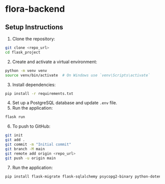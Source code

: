 # flora-backend

## Setup Instructions
1. Clone the repository:
```sh
git clone <repo_url>
cd flask_project
```
2. Create and activate a virtual environment:
```sh
python -m venv venv
source venv/bin/activate  # On Windows use `venv\Scripts\activate`
```
3. Install dependencies:
```sh
pip install -r requirements.txt
```
4. Set up a PostgreSQL database and update `.env` file.
5. Run the application:
```sh
flask run
```
6. To push to GitHub:
```sh
git init
git add .
git commit -m "Initial commit"
git branch -M main
git remote add origin <repo_url>
git push -u origin main
```

7. Run the application:
```sh
pip install flask-migrate flask-sqlalchemy psycopg2-binary python-dotenv
